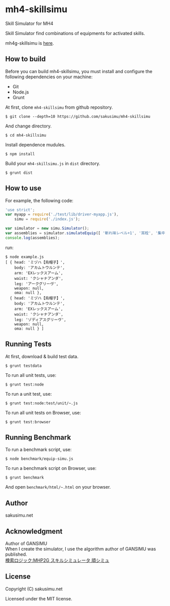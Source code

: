 mh4-skillsimu
=============

Skill Simulator for MH4

Skill Simulator find combinations of equipments for activated skills.

mh4g-skillsimu is [here](https://github.com/sakusimu/mh4g-skillsimu).

How to build
------------
Before you can build mh4-skillsimu, you must install and configure the following dependencies on your machine:
* Git
* Node.js
* Grunt

At first, clone `mh4-skillsimu` from github repository.

    $ git clone --depth=10 https://github.com/sakusimu/mh4-skillsimu

And change directory.

    $ cd mh4-skillsimu

Install dependence mudules.

    $ npm install

Build your `mh4-skillsimu.js` in `dist` directory.

    $ grunt dist

How to use
----------
For example, the following code:
```javascript
'use strict';
var myapp = require('./test/lib/driver-myapp.js'),
    simu = require('./index.js');

var simulator = new simu.Simulator();
var assemblies = simulator.simulateEquip([ '斬れ味レベル+1', '耳栓', '集中' ]);
console.log(assemblies);
```
run:
```
$ node example.js
[ { head: 'ミヅハ【烏帽子】',
    body: 'アカムトウルンテ',
    arm: 'EXレックスアーム',
    waist: 'クシャナアンダ',
    leg: 'アークグリーヴ',
    weapon: null,
    oma: null },
  { head: 'ミヅハ【烏帽子】',
    body: 'アカムトウルンテ',
    arm: 'EXレックスアーム',
    waist: 'クシャナアンダ',
    leg: 'ゾディアスグリーヴ',
    weapon: null,
    oma: null } ]
```

Running Tests
-------------
At first, download & build test data.

    $ grunt testdata

To run all unit tests, use:

    $ grunt test:node

To run a unit test, use:

    $ grunt test:node:test/unit/~.js

To run all unit tests on Browser, use:

    $ grunt test:browser

Running Benchmark
-----------------
To run a benchmark script, use:

    $ node benchmark/equip-simu.js

To run a benchmark script on Browser, use:

    $ grunt benchmark

And open `benchmark/html/~.html` on your browser.

Author
------
sakusimu.net

Acknowledgment
--------------
Author of GANSIMU  
When I create the simulator, I use the algorithm author of GANSIMU was published.  
[検索ロジック:MHP2G スキルシミュレータ 頑シミュ](http://www.geocities.jp/masax_mh/logic/)

License
-------
Copyright (C) sakusimu.net

Licensed under the MIT license.
